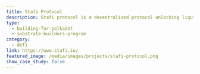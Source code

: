 ```yaml
---
title: Stafi Protocol
description: Stafi protocol is a decentralized protocol unlocking liquidity of Staked assets. Stafi is built with Substrate.
type:
  - building-for-polkadot
  - substrate-builders-program
category:
  - defi
link: https://www.stafi.io/
featured_image: /media/images/projects/stafi-protocol.png
show_case_study: false
---
```

